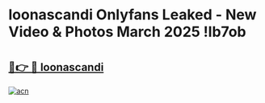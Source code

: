 # loonascandi Onlyfans Leaked - New Video & Photos March 2025 !lb7ob

# <h2><a href="https://hld8xi.iuczelnia.edu.pl?title=loonascandi&ref=lb7ob">🔗👉 🔴 loonascandi</a></h2>

[![acn](https://github.com/user-attachments/assets/0f9c940e-d8b0-45ae-aac7-cd30a18b3e1c)](https://hld8xi.iuczelnia.edu.pl?title=loonascandi&ref=lb7ob)

